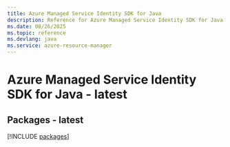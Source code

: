 ```yaml
---
title: Azure Managed Service Identity SDK for Java
description: Reference for Azure Managed Service Identity SDK for Java
ms.date: 08/26/2025
ms.topic: reference
ms.devlang: java
ms.service: azure-resource-manager
---
```

# Azure Managed Service Identity SDK for Java - latest
## Packages - latest
[!INCLUDE [packages](managed-service-identity-index.md)]